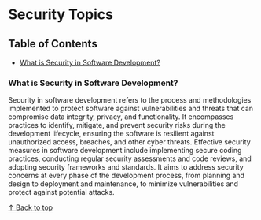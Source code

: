 # Security Topics

## Table of Contents
- [What is Security in Software Development?](#what-is-security-in-software-development)

### What is Security in Software Development?

Security in software development refers to the process and methodologies implemented to protect software against vulnerabilities and threats that can compromise data integrity, privacy, and functionality. It encompasses practices to identify, mitigate, and prevent security risks during the development lifecycle, ensuring the software is resilient against unauthorized access, breaches, and other cyber threats.
Effective security measures in software development include implementing secure coding practices, conducting regular security assessments and code reviews, and adopting security frameworks and standards. It aims to address security concerns at every phase of the development process, from planning and design to deployment and maintenance, to minimize vulnerabilities and protect against potential attacks.

[↑ Back to top](#security-topics)


